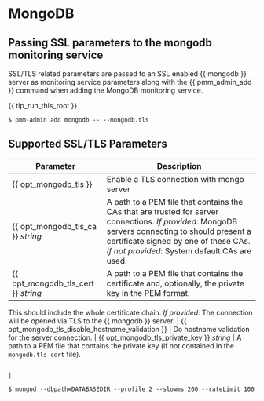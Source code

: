 # MongoDB

## Passing SSL parameters to the mongodb monitoring service

SSL/TLS related parameters are passed to an SSL enabled {{ mongodb }} server as
monitoring service parameters along with the {{ pmm_admin_add }} command when adding
the MongoDB monitoring service.

{{ tip_run_this_root }}

```
$ pmm-admin add mongodb -- --mongodb.tls
```

## Supported SSL/TLS Parameters

| Parameter                                         | Description
|---------------------------------------------------|-------------------------------------------
| {{ opt_mongodb_tls }}                             | Enable a TLS connection with mongo server
| {{ opt_mongodb_tls_ca }}  *string*                | A path to a PEM file that contains the CAs that are trusted for server connections. *If provided*: MongoDB servers connecting to should present a certificate signed by one of these CAs. *If not provided*: System default CAs are used.
| {{ opt_mongodb_tls_cert }} *string*               | A path to a PEM file that contains the certificate and, optionally, the private key in the PEM format.
This should include the whole certificate chain. *If provided*: The connection will be opened via TLS to the {{ mongodb }} server.
| {{ opt_mongodb_tls_disable_hostname_validation }} | Do hostname validation for the server connection.
| {{ opt_mongodb_tls_private_key }} *string*        | A path to a PEM file that contains the private key (if not contained in the `mongodb.tls-cert` file).

                                                                                                                                     |
```
$ mongod --dbpath=DATABASEDIR --profile 2 --slowms 200 --rateLimit 100
```
